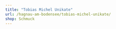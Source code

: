 ```yaml
---
title: "Tobias Michel Unikate"
url: /hagnau-am-bodensee/tobias-michel-unikate/
shop: Schmuck
---
```


